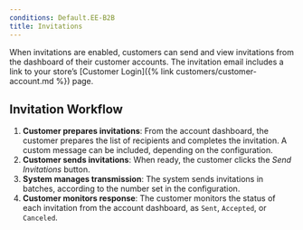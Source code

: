 ```yaml
---
conditions: Default.EE-B2B
title: Invitations
---
```


When invitations are enabled, customers can send and view invitations from the dashboard of their customer accounts. The invitation email includes a link to your store’s [Customer Login]({% link customers/customer-account.md %}) page.

## Invitation Workflow

1. **Customer prepares invitations**: From the account dashboard, the customer prepares the list of recipients and completes the invitation. A custom message can be included, depending on the configuration.
1. **Customer sends invitations**: When ready, the customer clicks the _Send Invitations_ button.
1. **System manages transmission**: The system sends invitations in batches, according to the number set in the configuration.
1. **Customer monitors response**: The customer monitors the status of each invitation from the account dashboard, as `Sent`, `Accepted`, or `Canceled`.
